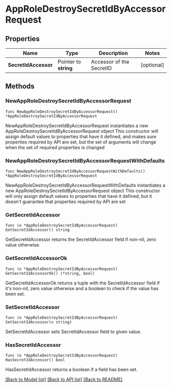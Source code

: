 # AppRoleDestroySecretIdByAccessorRequest


## Properties

Name | Type | Description | Notes
------------ | ------------- | ------------- | -------------
**SecretIdAccessor** | Pointer to **string** | Accessor of the SecretID | [optional] 



## Methods


### NewAppRoleDestroySecretIdByAccessorRequest

`func NewAppRoleDestroySecretIdByAccessorRequest() *AppRoleDestroySecretIdByAccessorRequest`

NewAppRoleDestroySecretIdByAccessorRequest instantiates a new AppRoleDestroySecretIdByAccessorRequest object
This constructor will assign default values to properties that have it defined,
and makes sure properties required by API are set, but the set of arguments
will change when the set of required properties is changed

### NewAppRoleDestroySecretIdByAccessorRequestWithDefaults

`func NewAppRoleDestroySecretIdByAccessorRequestWithDefaults() *AppRoleDestroySecretIdByAccessorRequest`

NewAppRoleDestroySecretIdByAccessorRequestWithDefaults instantiates a new AppRoleDestroySecretIdByAccessorRequest object
This constructor will only assign default values to properties that have it defined,
but it doesn't guarantee that properties required by API are set


### GetSecretIdAccessor

`func (o *AppRoleDestroySecretIdByAccessorRequest) GetSecretIdAccessor() string`

GetSecretIdAccessor returns the SecretIdAccessor field if non-nil, zero value otherwise.

### GetSecretIdAccessorOk

`func (o *AppRoleDestroySecretIdByAccessorRequest) GetSecretIdAccessorOk() (*string, bool)`

GetSecretIdAccessorOk returns a tuple with the SecretIdAccessor field if it's non-nil, zero value otherwise
and a boolean to check if the value has been set.

### SetSecretIdAccessor

`func (o *AppRoleDestroySecretIdByAccessorRequest) SetSecretIdAccessor(v string)`

SetSecretIdAccessor sets SecretIdAccessor field to given value.


### HasSecretIdAccessor

`func (o *AppRoleDestroySecretIdByAccessorRequest) HasSecretIdAccessor() bool`

HasSecretIdAccessor returns a boolean if a field has been set.









[[Back to Model list]](../README.md#documentation-for-models) [[Back to API list]](../README.md#documentation-for-api-endpoints) [[Back to README]](../README.md)


